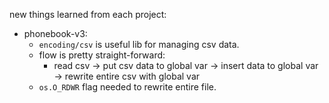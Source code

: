 new things learned from each project:
* phonebook-v3:
    * `encoding/csv` is useful lib for managing csv data.
    * flow is pretty straight-forward:
        * read csv -> put csv data to global var -> insert data to global var -> rewrite entire csv with global var
    * `os.O_RDWR` flag needed to rewrite entire file.
